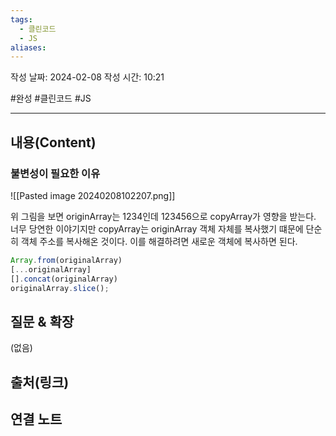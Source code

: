```yaml
---
tags:
  - 클린코드
  - JS
aliases:
---
```

작성 날짜: 2024-02-08
작성 시간: 10:21

#완성 #클린코드 #JS 

----
## 내용(Content)
### 불변성이 필요한 이유
![[Pasted image 20240208102207.png]]

위 그림을 보면 originArray는 1234인데 123456으로 copyArray가 영향을 받는다. 너무 당연한 이야기지만 copyArray는 originArray 객체 자체를 복사했기 떄문에 단순히 객체 주소를 복사해온 것이다. 이를 해결하려면 새로운 객체에 복사하면 된다.


```js
Array.from(originalArray)
[...originalArray]
[].concat(originalArray)
originalArray.slice();
```
## 질문 & 확장

(없음)

## 출처(링크)


## 연결 노트










